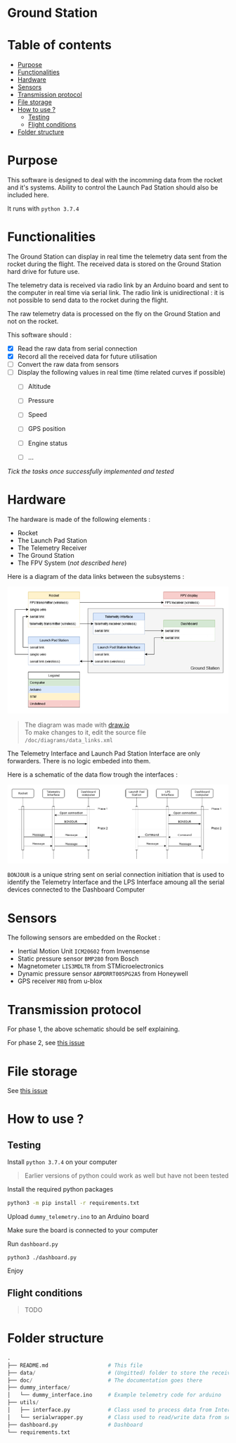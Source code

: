# Ground Station <!-- omit in toc -->


# Table of contents <!-- omit in toc -->
- [Purpose](#purpose)
- [Functionalities](#functionalities)
- [Hardware](#hardware)
- [Sensors](#sensors)
- [Transmission protocol](#transmission-protocol)
- [File storage](#file-storage)
- [How to use ?](#how-to-use-)
  - [Testing](#testing)
  - [Flight conditions](#flight-conditions)
- [Folder structure](#folder-structure)


# Purpose

This software is designed to deal with the incomming data from the rocket and it's systems. Ability to control the Launch Pad Station should also be included here.

It runs with `python 3.7.4`


# Functionalities

The Ground Station can display in real time the telemetry data sent from the rocket during the flight. The received data is stored on the Ground Station hard drive for future use.

The telemetry data is received via radio link by an Arduino board and sent to the computer in real time via serial link. The radio link is unidirectional : it is not possible to send data to the rocket during the flight.

The raw telemetry data is processed on the fly on the Ground Station and not on the rocket.

This software should :

* [x] Read the raw data from serial connection
* [x] Record all the received data for future utilisation
* [ ] Convert the raw data from sensors
* [ ] Display the following values in real time (time related curves if possible)
  * [ ] Altitude
  * [ ] Pressure
  * [ ] Speed
  * [ ] GPS position
  * [ ] Engine status
  * [ ] ...


*Tick the tasks once successfully implemented and tested*


# Hardware

The hardware is made of the following elements :
  * Rocket
  * The Launch Pad Station
  * The Telemetry Receiver 
  * The Ground Station
  * The FPV System (*not described here*)


Here is a diagram of the data links between the subsystems :

![data_link](/doc/diagrams/data_links.png)


>The diagram was made with [draw.io](https://www.draw.io)<br>
>To make changes to it, edit the source file `/doc/diagrams/data_links.xml`


The Telemetry Interface and Launch Pad Station Interface are only forwarders. There is no logic embeded into them.

Here is a schematic of the data flow trough the interfaces :

![telemetry_link](/doc/diagrams/interface_link.png)

`BONJOUR` is a unique string sent on serial connection initiation that is used to identify the Telemetry Interface and the LPS Interface amoung all the serial devices connected to the Dashboard Computer


# Sensors

The following sensors are embedded on the Rocket :
  * Inertial Motion Unit `ICM20602` from Invensense
  * Static pressure sensor `BMP280` from Bosch
  * Magnetometer `LIS3MDLTR` from STMicroelectronics
  * Dynamic pressure sensor `ABPDRRT005PG2A5` from Honeywell
  * GPS receiver `M8Q` from u-blox


# Transmission protocol

For phase 1, the above schematic should be self explaining.

For phase 2, see [this issue](https://github.com/aesirkth/GroundStation/issues/4)


# File storage

See [this issue](https://github.com/aesirkth/GroundStation/issues/4)


# How to use ?


## Testing

Install `python 3.7.4` on your computer

> Earlier versions of python could work as well but have not been tested

Install the required python packages

```sh
python3 -m pip install -r requirements.txt
```

Upload `dummy_telemetry.ino` to an Arduino board

Make sure the board is connected to your computer

Run `dashboard.py`

```
python3 ./dashboard.py
```

Enjoy


## Flight conditions

>TODO


# Folder structure

``` py
.
├── README.md                   # This file
├── data/                       # (Ungitted) folder to store the received telemetry
├── doc/                        # The documentation goes there
├── dummy_interface/
│   └── dummy_interface.ino     # Example telemetry code for arduino
├── utils/
│   ├── interface.py            # Class used to process data from Interface devices
│   └── serialwrapper.py        # Class used to read/write data from serial link
├── dashboard.py                # Dashboard
└── requirements.txt
```